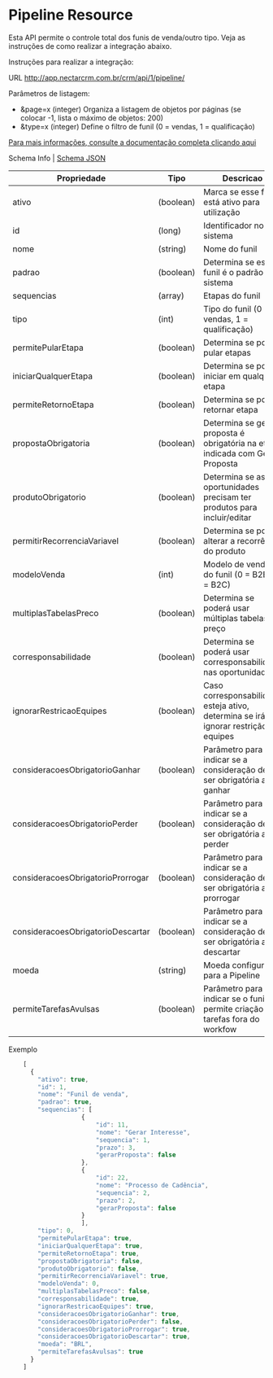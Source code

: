 # Pipeline Resource

Esta API permite o controle total dos funis de venda/outro tipo. Veja as instruções de como realizar a integração abaixo.

Instruções para realizar a integração:

URL
http://app.nectarcrm.com.br/crm/api/1/pipeline/

Parâmetros de listagem:
* &page=x (integer) Organiza a listagem de objetos por páginas (se colocar -1, lista o máximo de objetos: 200)
* &type=x (integer) Define o filtro de funil (0 = vendas, 1 = qualificação)

[Para mais informações, consulte a documentação completa clicando aqui](http://docs.nectarcrm.apiary.io)

Schema Info | [Schema JSON](schema.json)

Propriedade | Tipo | Descricao
------------ | ------------- | -------------
ativo | (boolean) | Marca se esse funil está ativo para utilização
id | (long) | Identificador no sistema
nome | (string) | Nome do funil
padrao | (boolean) | Determina se esse funil é o padrão do sistema
sequencias | (array) | Etapas do funil
tipo | (int) | Tipo do funil (0 = vendas, 1 = qualificação)
permitePularEtapa | (boolean) | Determina se pode pular etapas
iniciarQualquerEtapa | (boolean) | Determina se pode iniciar em qualquer etapa
permiteRetornoEtapa | (boolean) | Determina se pode retornar etapa
propostaObrigatoria | (boolean) | Determina se gerar proposta é obrigatória na etapa indicada com Gerar Proposta
produtoObrigatorio | (boolean) | Determina se as oportunidades precisam ter produtos para incluir/editar
permitirRecorrenciaVariavel | (boolean) | Determina se pode alterar a recorrência do produto
modeloVenda | (int) | Modelo de venda do funil (0 = B2B, 1 = B2C)
multiplasTabelasPreco | (boolean) | Determina se poderá usar múltiplas tabelas de preço
corresponsabilidade | (boolean) | Determina se poderá usar corresponsabilidade nas oportunidades
ignorarRestricaoEquipes | (boolean) | Caso corresponsabilidade esteja ativo, determina se irá ignorar restrição de equipes
consideracoesObrigatorioGanhar | (boolean) | Parâmetro para indicar se a consideração deve ser obrigatória ao ganhar
consideracoesObrigatorioPerder | (boolean) | Parâmetro para indicar se a consideração deve ser obrigatória ao perder
consideracoesObrigatorioProrrogar | (boolean) | Parâmetro para indicar se a consideração deve ser obrigatória ao prorrogar
consideracoesObrigatorioDescartar | (boolean) | Parâmetro para indicar se a consideração deve ser obrigatória ao descartar
moeda | (string) | Moeda configurada para a Pipeline
permiteTarefasAvulsas | (boolean) | Parâmetro para indicar se o funil permite criação de tarefas fora do workfow

Exemplo
```js
    [
      {
        "ativo": true,
        "id": 1,
        "nome": "Funil de venda",
        "padrao": true,
        "sequencias": [
                    {
                        "id": 11,
                        "nome": "Gerar Interesse",
                        "sequencia": 1,
                        "prazo": 3,
                        "gerarProposta": false
                    },
                    {
                        "id": 22,
                        "nome": "Processo de Cadência",
                        "sequencia": 2,
                        "prazo": 2,
                        "gerarProposta": false
                    }
                    ],
        "tipo": 0,
        "permitePularEtapa": true,
        "iniciarQualquerEtapa": true,
        "permiteRetornoEtapa": true,
        "propostaObrigatoria": false,
        "produtoObrigatorio": false,
        "permitirRecorrenciaVariavel": true,
        "modeloVenda": 0,
        "multiplasTabelasPreco": false,
        "corresponsabilidade": true,
        "ignorarRestricaoEquipes": true,
        "consideracoesObrigatorioGanhar": true,
        "consideracoesObrigatorioPerder": false,
        "consideracoesObrigatorioProrrogar": true,
        "consideracoesObrigatorioDescartar": true,
        "moeda": "BRL",
        "permiteTarefasAvulsas": true
      }
    ]
```
